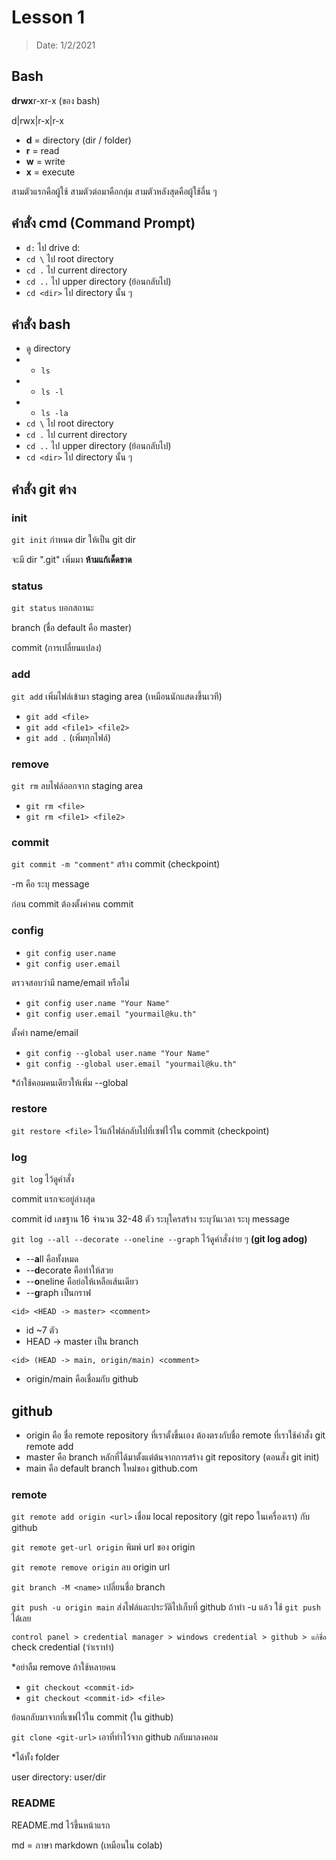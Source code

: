 # Lesson 1
> Date: 1/2/2021

## Bash 

**drwx**r-xr-x (ของ bash)

d|rwx|r-x|r-x

- **d** = directory (dir / folder)
- **r** = read
- **w** = write
- **x** = execute

สามตัวแรกคือผู้ใช้
สามตัวต่อมาคือกลุ่ม
สามตัวหลังสุดคือผู้ใช้อื่น ๆ

## คำสั่ง cmd (Command Prompt)
- `d:` ไป drive d:
- `cd \` ไป root directory
- `cd .` ไป current directory
- `cd ..` ไป upper directory (ย้อนกลับไป)
- `cd <dir>` ไป directory นั้น ๆ

## คำสั่ง bash
- ดู directory
- - `ls`
- - `ls -l`
- - `ls -la`
- `cd \` ไป root directory
- `cd .` ไป current directory
- `cd ..` ไป upper directory (ย้อนกลับไป)
- `cd <dir>` ไป directory นั้น ๆ

## คำสั่ง git ต่าง

### init
`git init`
กำหนด dir ให้เป็น git dir

จะมี dir ".git" เพิ่มมา **ห้ามแก้เด็ดขาด**

### status
`git status`
บอกสถานะ

branch (ชื่อ default คือ master)

commit (การเปลี่ยนแปลง)

### add
`git add`
เพิ่มไฟล์เข้ามา staging area (เหมือนนักแสดงขึ้นเวที)

- `git add <file>`
- `git add <file1> <file2>`
- `git add .` (เพิ่มทุกไฟล์)

### remove
`git rm`
ลบไฟล์ออกจาก staging area

- `git rm <file>`
- `git rm <file1> <file2>`

### commit
`git commit -m "comment"`
สร้าง commit (checkpoint)

-m คือ ระบุ message

ก่อน commit ต้องตั้งค่าคน commit

### config

- `git config user.name`
- `git config user.email`

ตรวจสอบว่ามี name/email หรือไม่

- `git config user.name "Your Name"`
- `git config user.email "yourmail@ku.th"`

ตั้งค่า name/email

- `git config --global user.name "Your Name"`
- `git config --global user.email "yourmail@ku.th"`

*ถ้าใช้คอมคนเดียวให้เพิ่ม --global

### restore

`git restore <file>`
ไว้แก้ไฟล์กลับไปที่เซฟไว้ใน commit (checkpoint)

### log
`git log`
ไว้ดูคำสั่ง

commit แรกจะอยู่ล่างสุด

commit id เลขฐาน 16 จำนวน 32-48 ตัว ระบุใครสร้าง ระบุวันเวลา ระบุ message

`git log --all --decorate --oneline --graph`
ไว้ดูคำสั่งง่าย ๆ **(git log adog)**
- --**a**ll คือทั้งหมด
- --**d**ecorate คือทำให้สวย
- --**o**neline คือย่อให้เหลือเส้นเดียว
- --**g**raph เป็นกราฟ

`<id> <HEAD -> master> <comment>`
- id ~7 ตัว
- HEAD -> master เป็น branch

`<id> (HEAD -> main, origin/main) <comment>`
- origin/main คือเชื่อมกับ github

## github
- origin คือ ชื่อ remote repository ที่เราตั้งขึ้นเอง ต้องตรงกับชื่อ remote ที่เราใช้คำสั่ง git remote add
- master คือ branch หลักที่ได้มาตั้งแต่ต้นจากการสร้าง git repository (ตอนสั่ง git init)
- main คือ default branch ใหม่ของ github.com

### remote
`git remote add origin <url>`
เชื่อม local repository (git repo ในเครื่องเรา) กับ github

`git remote get-url origin`
พิมพ์ url ของ origin

`git remote remove origin`
ลบ origin url

`git branch -M <name>`
เปลี่ยนชื่อ branch

`git push -u origin main`
ส่งไฟล์และประวัติไปเก็บที่ github
ถ้าทำ -u แล้ว ใช้ `git push` ได้เลย

`control panel > credential manager > windows credential > github > แก้ชื่อ`
check credential (ว่าเราทำ)

*อย่าลืม remove ถ้าใช้หลายคน

- `git checkout <commit-id>`
- `git checkout <commit-id> <file>`

ย้อนกลับมาจากที่เซฟไว้ใน commit (ใน github)

`git clone <git-url>`
เอาที่ทำไว้จาก github กลับมาลงคอม

*ได้ทั้ง folder

user directory: user/dir

### README
README.md ไว้ขึ้นหน้าแรก

md = ภาษา markdown (เหมือนใน colab)